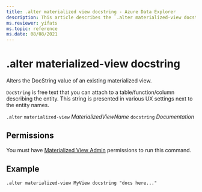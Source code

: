 ```yaml
---
title: .alter materialized view docstring - Azure Data Explorer
description: This article describes the `.alter materialized-view docstring` command in Azure Data Explorer.
ms.reviewer: yifats
ms.topic: reference
ms.date: 08/08/2021
---
```

# .alter materialized-view docstring

Alters the DocString value of an existing materialized view.

`DocString` is free text that you can attach to a table/function/column describing the entity. This string is presented in various UX settings next to the entity names.

`.alter` `materialized-view` *MaterializedViewName* `docstring` *Documentation*

## Permissions

You must have [Materialized View Admin](../access-control/role-based-access-control.md) permissions to run this command.

## Example

```kusto
.alter materialized-view MyView docstring "docs here..."
```
